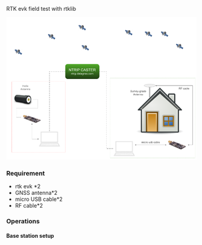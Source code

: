 <span class="markdown-body-normal-header">RTK evk field test with rtklib
</span>
<br>


![](images/rtk-test.png)

### Requirement
* rtk evk *2
* GNSS antenna*2
* micro USB cable*2
* RF cable*2

### Operations

#### Base station setup
